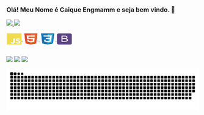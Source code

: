 ### Olá! Meu Nome é Caique Engmamm e seja bem vindo. 👋
<div>
  <a href="https://github.com/caiqueengmamm">
  <img height="180em" src="https://github-readme-stats.vercel.app/api?username=caiqueengmamm&show_icons=true&theme=gotham&include_all_commits=true&count_private=true"/>
  <img height="180em" src="https://github-readme-stats.vercel.app/api/top-langs/?username=caiqueengmamm&layout=compact&langs_count=7&theme=gotham"/>
</div>
  
<div style="display: inline_block"><br>
  <img align="center" alt="Caique-Js" height="30" width="40" src="https://raw.githubusercontent.com/devicons/devicon/master/icons/javascript/javascript-plain.svg">
  <img align="center" alt="Caique-HTML" height="30" width="40" src="https://raw.githubusercontent.com/devicons/devicon/master/icons/html5/html5-original.svg">
  <img align="center" alt="Caique-CSS" height="30" width="40" src="https://raw.githubusercontent.com/devicons/devicon/master/icons/css3/css3-original.svg">
  <img align="center" alt="Caique-Bootstrap" height="30" width="40" src="https://github.com/devicons/devicon/blob/master/icons/bootstrap/bootstrap-plain.svg">
</div>
  
  ##
  
  <div> 
    <a href="https://www.instagram.com/caiqueengmamm/" target="_blank"><img src="https://img.shields.io/badge/-Instagram-%23E4405F?style=for-the-             badge&logo=instagram&logoColor=white" target="_blank"></a>
    <a href = "mailto:cengmamm@gmail.com"><img src="https://img.shields.io/badge/Gmail-D14836?style=for-the-badge&logo=gmail&logoColor=white" target="_blank"></a>
    <a href="https://www.linkedin.com/in/caique-engmamm-3632ab149/" target="_blank"><img src="https://img.shields.io/badge/-LinkedIn-%230077B5?style=for-the- badge&logo=linkedin&logoColor=white" target="_blank"></a> 
 
   ![Snake animation](https://github.com/caiqueengmamm/caiqueengmamm/blob/output/github-contribution-grid-snake.svg)
</div>
